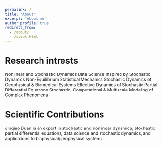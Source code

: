 ```yaml
---
permalink: /
title: "About"
excerpt: "About me"
author_profile: true
redirect_from: 
  - /about/
  - /about.html
---
```



Research intrests
======
Nonlinear and Stochastic Dynamics
Data Science Inspired by Stochastic Dynamics
Non-Equilibrium Statistical Mechanics
Stochastic Dynamics of Geophysical & Biomedical Systems
Effective Dynamics of Stochastic Partial Differential Equations
Stochastic, Computational & Multiscale Modeling of Complex Phenomena

Scientific Contributions
======
Jinqiao Duan is an expert in stochastic and nonlinear dynamics, stochastic partial differential equations,  data science and stochastic dynamics, and applications to biophysical/geophysical systems.
